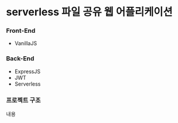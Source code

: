 # serverless 파일 공유 웹 어플리케이션

### Front-End
* VanillaJS
### Back-End
* ExpressJS  
* JWT  
* Serverless  
### 프로젝트 구조
내용
